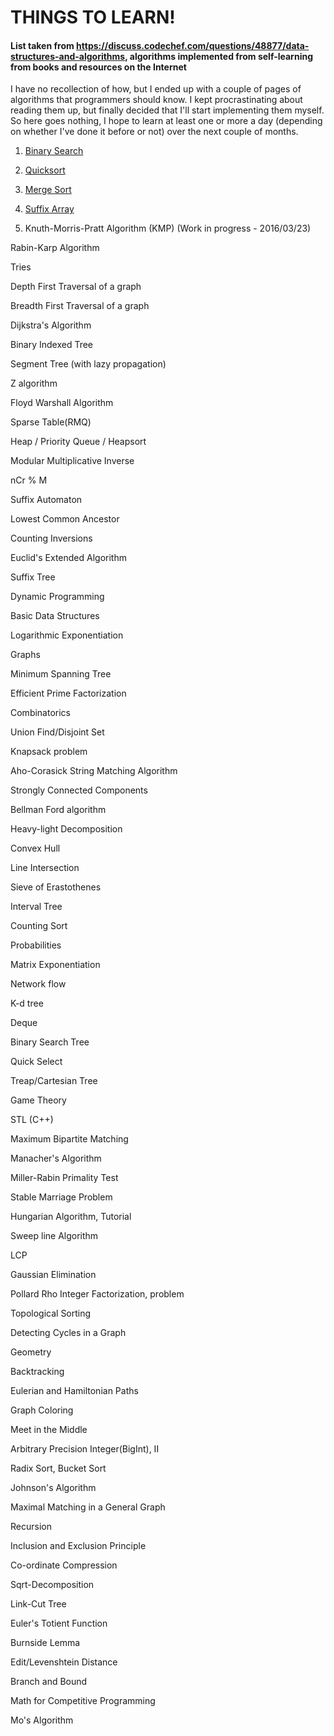 # THINGS TO LEARN!
#### List taken from https://discuss.codechef.com/questions/48877/data-structures-and-algorithms, algorithms implemented from self-learning from books and resources on the Internet

I have no recollection of how, but I ended up with a couple of pages of algorithms that programmers should know. I kept procrastinating about reading them up, but finally decided that I'll start implementing them myself. So here goes nothing, I hope to learn at least one or more a day (depending on whether I've done it before or not) over the next couple of months.  

1. [Binary Search](https://github.com/SriramKeerthi/learningAlgos/blob/master/binarySearch.py)

2. [Quicksort](https://github.com/SriramKeerthi/learningAlgos/blob/master/quickSort.py)

3. [Merge Sort](https://github.com/SriramKeerthi/learningAlgos/blob/master/mergeSort.py)

4. [Suffix Array](https://github.com/SriramKeerthi/learningAlgos/blob/master/suffixArray.py)

5. Knuth-Morris-Pratt Algorithm (KMP) (Work in progress - 2016/03/23)

Rabin-Karp Algorithm

Tries

Depth First Traversal of a graph

Breadth First Traversal of a graph

Dijkstra's Algorithm

Binary Indexed Tree

Segment Tree (with lazy propagation)

Z algorithm

Floyd Warshall Algorithm

Sparse Table(RMQ)

Heap / Priority Queue / Heapsort

Modular Multiplicative Inverse

nCr % M

Suffix Automaton

Lowest Common Ancestor

Counting Inversions

Euclid's Extended Algorithm

Suffix Tree

Dynamic Programming

Basic Data Structures

Logarithmic Exponentiation

Graphs

Minimum Spanning Tree

Efficient Prime Factorization

Combinatorics

Union Find/Disjoint Set

Knapsack problem

Aho-Corasick String Matching Algorithm

Strongly Connected Components

Bellman Ford algorithm

Heavy-light Decomposition

Convex Hull

Line Intersection

Sieve of Erastothenes

Interval Tree

Counting Sort

Probabilities

Matrix Exponentiation

Network flow

K-d tree

Deque

Binary Search Tree

Quick Select

Treap/Cartesian Tree

Game Theory

STL (C++)

Maximum Bipartite Matching

Manacher's Algorithm

Miller-Rabin Primality Test

Stable Marriage Problem

Hungarian Algorithm, Tutorial

Sweep line Algorithm

LCP

Gaussian Elimination

Pollard Rho Integer Factorization, problem

Topological Sorting

Detecting Cycles in a Graph

Geometry

Backtracking

Eulerian and Hamiltonian Paths

Graph Coloring

Meet in the Middle

Arbitrary Precision Integer(BigInt), II

Radix Sort, Bucket Sort

Johnson's Algorithm

Maximal Matching in a General Graph

Recursion

Inclusion and Exclusion Principle

Co-ordinate Compression

Sqrt-Decomposition

Link-Cut Tree

Euler's Totient Function

Burnside Lemma

Edit/Levenshtein Distance

Branch and Bound

Math for Competitive Programming

Mo's Algorithm